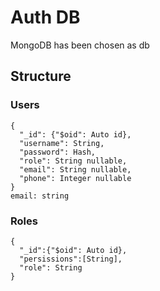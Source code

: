 # Auth DB

MongoDB has been chosen as db

## Structure

### Users
```
{
  "_id": {"$oid": Auto id},
  "username": String,
  "password": Hash,
  "role": String nullable,
  "email": String nullable,
  "phone": Integer nullable
}
email: string
```

### Roles
```
{
  "_id":{"$oid": Auto id},
  "persissions":[String],
  "role": String
}
```
